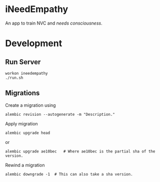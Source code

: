 # iNeedEmpathy

An app to train NVC and _needs consciousness_.

# Development


## Run Server

```
workon ineedempathy
./run.sh
```

## Migrations

Create a migration using 

```
alembic revision --autogenerate -m "Description."
```

Apply migration

```
alembic upgrade head
```

or 

```
alembic upgrade ae10bec   # Where ae10bec is the partial sha of the version.
```

Rewind a migration

```
alembic downgrade -1  # This can also take a sha version.
```
